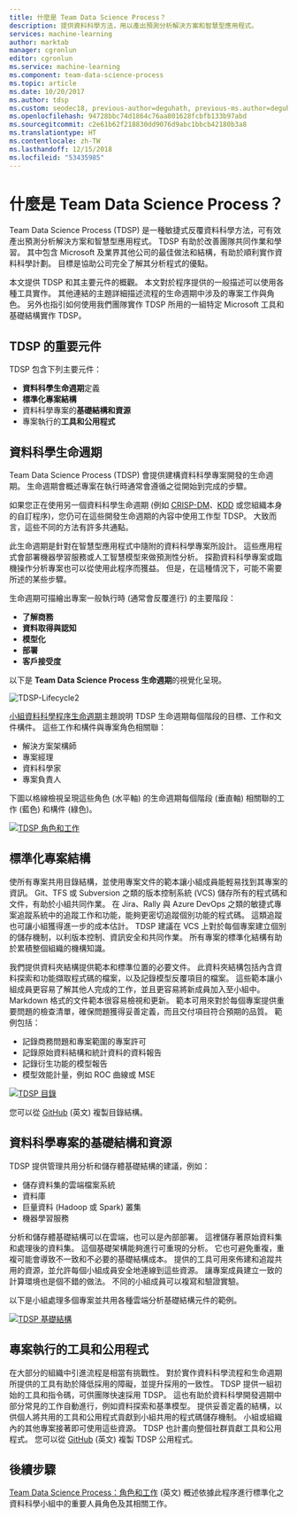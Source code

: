 ```yaml
---
title: 什麼是 Team Data Science Process？
description: 提供資料科學方法，用以產出預測分析解決方案和智慧型應用程式。
services: machine-learning
author: marktab
manager: cgronlun
editor: cgronlun
ms.service: machine-learning
ms.component: team-data-science-process
ms.topic: article
ms.date: 10/20/2017
ms.author: tdsp
ms.custom: seodec18, previous-author=deguhath, previous-ms.author=deguhath
ms.openlocfilehash: 94728bbc74d1864c76aa801628fcbfb133b97abd
ms.sourcegitcommit: c2e61b62f218830dd9076d9abc1bbcb42180b3a8
ms.translationtype: HT
ms.contentlocale: zh-TW
ms.lasthandoff: 12/15/2018
ms.locfileid: "53435985"
---
```

# <a name="what-is-the-team-data-science-process"></a>什麼是 Team Data Science Process？

Team Data Science Process (TDSP) 是一種敏捷式反覆資料科學方法，可有效產出預測分析解決方案和智慧型應用程式。 TDSP 有助於改善團隊共同作業和學習。 其中包含 Microsoft 及業界其他公司的最佳做法和結構，有助於順利實作資料科學計劃。 目標是協助公司完全了解其分析程式的優點。

本文提供 TDSP 和其主要元件的概觀。 本文對於程序提供的一般描述可以使用各種工具實作。 其他連結的主題詳細描述流程的生命週期中涉及的專案工作與角色。 另外也指引如何使用我們團隊實作 TDSP 所用的一組特定 Microsoft 工具和基礎結構實作 TDSP。

## <a name="key-components-of-the-tdsp"></a>TDSP 的重要元件

TDSP 包含下列主要元件：

- **資料科學生命週期**定義
- **標準化專案結構**
- 資料科學專案的**基礎結構和資源**
- 專案執行的**工具和公用程式**


## <a name="data-science-lifecycle"></a>資料科學生命週期

Team Data Science Process (TDSP) 會提供建構資料科學專案開發的生命週期。 生命週期會概述專案在執行時通常會遵循之從開始到完成的步驟。

如果您正在使用另一個資料科學生命週期 (例如 [CRISP-DM](https://wikipedia.org/wiki/Cross_Industry_Standard_Process_for_Data_Mining)、[KDD](https://wikipedia.org/wiki/Data_mining#Process) 或您組織本身的自訂程序)，您仍可在這些開發生命週期的內容中使用工作型 TDSP。 大致而言，這些不同的方法有許多共通點。 

此生命週期是針對在智慧型應用程式中隨附的資料科學專案所設計。 這些應用程式會部署機器學習服務或人工智慧模型來做預測性分析。 探勘資料科學專案或臨機操作分析專案也可以從使用此程序而獲益。 但是，在這種情況下，可能不需要所述的某些步驟。    

生命週期可描繪出專案一般執行時 (通常會反覆進行) 的主要階段：

* **了解商務**
* **資料取得與認知**
* **模型化**
* **部署**
* **客戶接受度**

以下是 **Team Data Science Process 生命週期**的視覺化呈現。 

![TDSP-Lifecycle2](./media/overview/tdsp-lifecycle2.png) 

[小組資料科學程序生命週期](lifecycle.md)主題說明 TDSP 生命週期每個階段的目標、工作和文件構件。 這些工作和構件與專案角色相關聯：

- 解決方案架構師
- 專案經理
- 資料科學家
- 專案負責人 

下圖以格線檢視呈現這些角色 (水平軸) 的生命週期每個階段 (垂直軸) 相關聯的工作 (藍色) 和構件 (綠色)。 

[ ![TDSP 角色和工作](./media/overview/tdsp-tasks-by-roles.png) ](./media/overview/tdsp-tasks-by-roles.png#lightbox)

## <a name="standardized-project-structure"></a>標準化專案結構

使所有專案共用目錄結構，並使用專案文件的範本讓小組成員能輕易找到其專案的資訊。 Git、TFS 或 Subversion 之類的版本控制系統 (VCS) 儲存所有的程式碼和文件，有助於小組共同作業。 在 Jira、Rally 與 Azure DevOps 之類的敏捷式專案追蹤系統中的追蹤工作和功能，能夠更密切追蹤個別功能的程式碼。 這類追蹤也可讓小組獲得進一步的成本估計。 TDSP 建議在 VCS 上對於每個專案建立個別的儲存機制，以利版本控制、資訊安全和共同作業。 所有專案的標準化結構有助於累積整個組織的機構知識。

我們提供資料夾結構提供範本和標準位置的必要文件。 此資料夾結構包括內含資料探索和功能擷取程式碼的檔案，以及記錄模型反覆項目的檔案。 這些範本讓小組成員更容易了解其他人完成的工作，並且更容易將新成員加入至小組中。 Markdown 格式的文件範本很容易檢視和更新。 範本可用來對於每個專案提供重要問題的檢查清單，確保問題獲得妥善定義，而且交付項目符合預期的品質。 範例包括：

- 記錄商務問題和專案範圍的專案許可
- 記錄原始資料結構和統計資料的資料報告
- 記錄衍生功能的模型報告
- 模型效能計量，例如 ROC 曲線或 MSE


[ ![TDSP 目錄](./media/overview/tdsp-dir-structure.png) ](./media/overview/tdsp-dir-structure.png#lightbox)

您可以從 [GitHub](https://github.com/Azure/Azure-TDSP-ProjectTemplate) \(英文\) 複製目錄結構。

## <a name="infrastructure-and-resources-for-data-science-projects"></a>資料科學專案的基礎結構和資源  

TDSP 提供管理共用分析和儲存體基礎結構的建議，例如：

- 儲存資料集的雲端檔案系統 
- 資料庫
- 巨量資料 (Hadoop 或 Spark) 叢集 
- 機器學習服務 

分析和儲存體基礎結構可以在雲端，也可以是內部部署。 這裡儲存著原始資料集和處理後的資料集。 這個基礎架構能夠進行可重現的分析。 它也可避免重複，重複可能會導致不一致和不必要的基礎結構成本。 提供的工具可用來佈建和追蹤共用的資源，並允許每個小組成員安全地連線到這些資源。 讓專案成員建立一致的計算環境也是個不錯的做法。 不同的小組成員可以複寫和驗證實驗。

以下是小組處理多個專案並共用各種雲端分析基礎結構元件的範例。

[ ![TDSP 基礎結構](./media/overview/tdsp-analytics-infra.png) ](./media/overview/tdsp-analytics-infra.png#lightbox) 


## <a name="tools-and-utilities-for-project-execution"></a>專案執行的工具和公用程式

在大部分的組織中引進流程是相當有挑戰性。 對於實作資料科學流程和生命週期所提供的工具有助於降低採用的障礙，並提升採用的一致性。 TDSP 提供一組初始的工具和指令碼，可供團隊快速採用 TDSP。 這也有助於資料科學開發週期中部分常見的工作自動進行，例如資料探索和基準模型。 提供妥善定義的結構，以供個人將共用的工具和公用程式貢獻到小組共用的程式碼儲存機制。 小組或組織內的其他專案接著即可使用這些資源。 TDSP 也計畫向整個社群貢獻工具和公用程式。 您可以從 [GitHub](https://github.com/Azure/Azure-TDSP-Utilities) \(英文\) 複製 TDSP 公用程式。


## <a name="next-steps"></a>後續步驟

[Team Data Science Process：角色和工作](https://github.com/Azure/Microsoft-TDSP/blob/master/Docs/roles-tasks.md) \(英文\) 概述依據此程序進行標準化之資料科學小組中的重要人員角色及其相關工作。 

